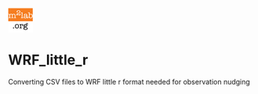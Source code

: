<img src="https://github.com/M2LabOrg/MISC/blob/8d099e146d84b9d011358030888c5b069b1e8c54/Logo_M2Lab.png" align="center" height="50">


# WRF_little_r
Converting CSV files to WRF little r format needed for observation nudging
